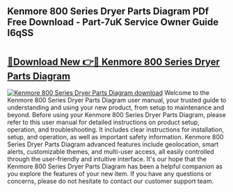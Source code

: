 ## Kenmore 800 Series Dryer Parts Diagram PDf Free Download - Part-7uK Service Owner Guide I6qSS

# <h2><a href="http://dfp3giq.blite.top/?on=Kenmore+800+Series+Dryer+Parts+Diagram">🔗Download New 👉🔴 Kenmore 800 Series Dryer Parts Diagram</a></h2>

[![Kenmore 800 Series Dryer Parts Diagram download](https://i.imgur.com/lujVjoI.png)](http://dfp3giq.blite.top/?on=Kenmore+800+Series+Dryer+Parts+Diagram)
Welcome to the Kenmore 800 Series Dryer Parts Diagram user manual, your trusted guide to understanding and using your new product, from setup to maintenance and beyond. Before using your Kenmore 800 Series Dryer Parts Diagram, please refer to this user manual for detailed instructions on product setup, operation, and troubleshooting. It includes clear instructions for installation, setup, and operation, as well as important safety information. Kenmore 800 Series Dryer Parts Diagram advanced features include geolocation, smart alerts, customizable themes, and multi-user access, all easily controlled through the user-friendly and intuitive interface. It's our hope that the Kenmore 800 Series Dryer Parts Diagram has been a helpful companion as you explore the features of your new item. If you have any questions or concerns, please do not hesitate to contact our customer support team.
